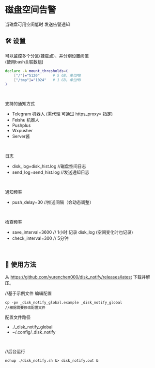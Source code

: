 磁盘空间告警
===========

当磁盘可用空间低时 发送告警通知

## 🛠️ 设置
可以监控多个分区(挂载点)，并分别设置阈值  
(使用bash关联数组)

```sh
declare -A mount_thresholds=(
    ["/"]="5120"      # 5 GB，单位MB
    ["/tmp"]="1024"   # 1 GB，单位MB
)
```

<br>

支持的通知方式
- Telegram 机器人 (需代理 可通过 https_proxy= 指定)
- Feishu 机器人
- Pushplus
- Wxpusher
- Server酱

<br>

日志
- disk_log=disk_hist.log   //磁盘空间日志
- send_log=send_hist.log   //发送通知日志

<br>

通知频率
- push_delay=30  //推送间隔（会动态调整）

<br>

检查频率
- save_interval=3600  // 1小时 记录 disk_log (空间变化时也记录)
- check_interval=300  // 5分钟

<br>

## 🚀 使用方法
从 https://github.com/yurenchen000/disk_notify/releases/latest 下载并解压。

//基于示例文件 编辑配置
```
cp -pv _disk_notify_global.example _disk_notify_global  
//根据需要修改配置文件
```

配置文件路径
- ./_disk_notify_global
- ~/.config/_disk_notify

<br>

//后台运行
```
nohup ./disk_notify.sh &> disk_notify.out &
```

